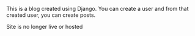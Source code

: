 This is a blog created using Django.
You can create a user and from that created user, you can create posts.

Site is no longer live or hosted
